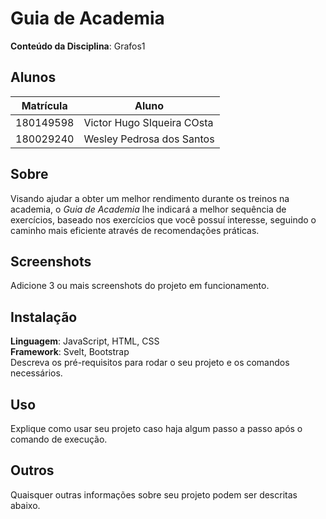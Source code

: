 # Guia de Academia

**Conteúdo da Disciplina**: Grafos1<br>

## Alunos
|Matrícula | Aluno |
| -- | -- |
| 180149598  |  Victor Hugo SIqueira COsta  |
| 180029240  |  Wesley Pedrosa dos Santos  |

## Sobre 
Visando ajudar a obter um melhor rendimento durante os treinos na academia, o *Guia de Academia* lhe indicará a melhor sequência de exercícios, baseado nos exercícios que você possuí interesse, seguindo o caminho mais eficiente através de recomendações práticas.

## Screenshots
Adicione 3 ou mais screenshots do projeto em funcionamento.

## Instalação 
**Linguagem**: JavaScript, HTML, CSS<br>
**Framework**: Svelt, Bootstrap<br>
Descreva os pré-requisitos para rodar o seu projeto e os comandos necessários.

## Uso 
Explique como usar seu projeto caso haja algum passo a passo após o comando de execução.

## Outros 
Quaisquer outras informações sobre seu projeto podem ser descritas abaixo.




